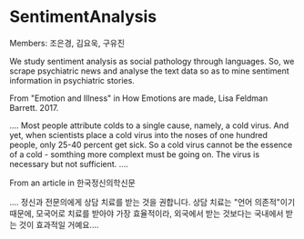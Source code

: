 # SentimentAnalysis

Members: 조은경, 김요욱, 구유진

We study sentiment analysis as social pathology through languages. 
So, we scrape psychiatric news and analyse the text data so as to mine sentiment information in psychiatric stories. 


From "Emotion and Illness" in How Emotions are made, Lisa Feldman Barrett. 2017. 

.... Most people attribute colds to a single cause, namely, a cold virus. 
And yet, when scientists place a cold virus into the noses of one hundred people, only 25-40 percent get sick. 
So a cold virus cannot be the essence of a cold - somthing more complext must be going on. The virus is necessary but not sufficient. ....


From an article in 한국정신의학신문

.... 정신과 전문의에게 상담 치료를 받는 것을 권합니다. 상담 치료는 "언어 의존적"이기 때문에, 모국어로 치료를 받아야 가장 효율적이라, 외국에서 받는 것보다는 국내에서 받는 것이 효과적일 거예요....
